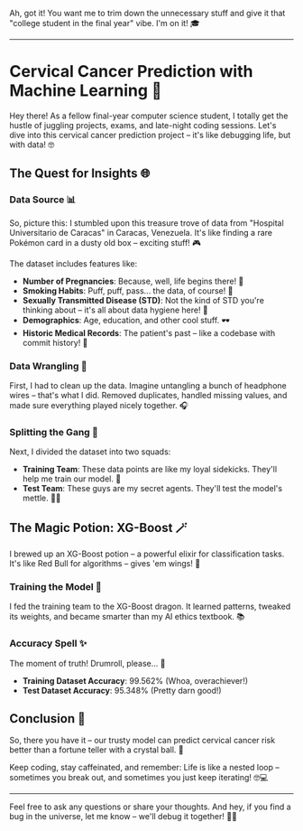 Ah, got it! You want me to trim down the unnecessary stuff and give it that "college student in the final year" vibe. I'm on it! 🎓

---

# Cervical Cancer Prediction with Machine Learning 🌟

Hey there! As a fellow final-year computer science student, I totally get the hustle of juggling projects, exams, and late-night coding sessions. Let's dive into this cervical cancer prediction project – it's like debugging life, but with data! 🤓

## The Quest for Insights 🌐

### Data Source 📊

So, picture this: I stumbled upon this treasure trove of data from "Hospital Universitario de Caracas" in Caracas, Venezuela. It's like finding a rare Pokémon card in a dusty old box – exciting stuff! 🎮

The dataset includes features like:
- **Number of Pregnancies**: Because, well, life begins there! 🤰
- **Smoking Habits**: Puff, puff, pass... the data, of course! 🚬
- **Sexually Transmitted Disease (STD)**: Not the kind of STD you're thinking about – it's all about data hygiene here! 🦠
- **Demographics**: Age, education, and other cool stuff. 🕶️
- **Historic Medical Records**: The patient's past – like a codebase with commit history! 📜

### Data Wrangling 🧹

First, I had to clean up the data. Imagine untangling a bunch of headphone wires – that's what I did. Removed duplicates, handled missing values, and made sure everything played nicely together. 🎧

### Splitting the Gang 👥

Next, I divided the dataset into two squads:
- **Training Team**: These data points are like my loyal sidekicks. They'll help me train our model. 💪
- **Test Team**: These guys are my secret agents. They'll test the model's mettle. 🕵️‍♂️

## The Magic Potion: XG-Boost 🪄

I brewed up an XG-Boost potion – a powerful elixir for classification tasks. It's like Red Bull for algorithms – gives 'em wings! 🚀

### Training the Model 🤖

I fed the training team to the XG-Boost dragon. It learned patterns, tweaked its weights, and became smarter than my AI ethics textbook. 📚

### Accuracy Spell ✨

The moment of truth! Drumroll, please... 🥁

- **Training Dataset Accuracy**: 99.562% (Whoa, overachiever!)
- **Test Dataset Accuracy**: 95.348% (Pretty darn good!)

## Conclusion 🎉

So, there you have it – our trusty model can predict cervical cancer risk better than a fortune teller with a crystal ball. 🌟

Keep coding, stay caffeinated, and remember: Life is like a nested loop – sometimes you break out, and sometimes you just keep iterating! 🤓💻

---

Feel free to ask any questions or share your thoughts. And hey, if you find a bug in the universe, let me know – we'll debug it together! 🐞✨
